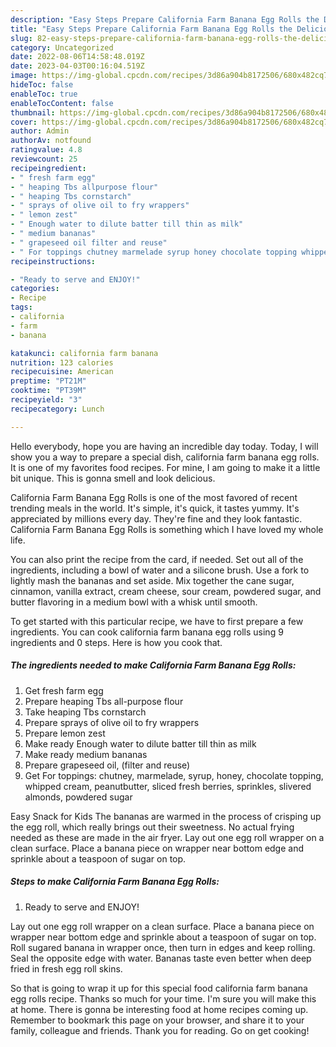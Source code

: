 ```yaml
---
description: "Easy Steps Prepare California Farm Banana Egg Rolls the Delicious"
title: "Easy Steps Prepare California Farm Banana Egg Rolls the Delicious"
slug: 82-easy-steps-prepare-california-farm-banana-egg-rolls-the-delicious
category: Uncategorized
date: 2022-08-06T14:58:48.019Z
date: 2023-04-03T00:16:04.519Z
image: https://img-global.cpcdn.com/recipes/3d86a904b8172506/680x482cq70/california-farm-banana-egg-rolls-recipe-main-photo.jpg
hideToc: false
enableToc: true
enableTocContent: false
thumbnail: https://img-global.cpcdn.com/recipes/3d86a904b8172506/680x482cq70/california-farm-banana-egg-rolls-recipe-main-photo.jpg
cover: https://img-global.cpcdn.com/recipes/3d86a904b8172506/680x482cq70/california-farm-banana-egg-rolls-recipe-main-photo.jpg
author: Admin
authorAv: notfound
ratingvalue: 4.8
reviewcount: 25
recipeingredient:
- " fresh farm egg"
- " heaping Tbs allpurpose flour"
- " heaping Tbs cornstarch"
- " sprays of olive oil to fry wrappers"
- " lemon zest"
- " Enough water to dilute batter till thin as milk"
- " medium bananas"
- " grapeseed oil filter and reuse"
- " For toppings chutney marmelade syrup honey chocolate topping whipped cream peanutbutter sliced fresh berries sprinkles slivered almonds powdered sugar"
recipeinstructions:

- "Ready to serve and ENJOY!"
categories:
- Recipe
tags:
- california
- farm
- banana

katakunci: california farm banana 
nutrition: 123 calories
recipecuisine: American
preptime: "PT21M"
cooktime: "PT39M"
recipeyield: "3"
recipecategory: Lunch

---
```



Hello everybody, hope you are having an incredible day today. Today, I will show you a way to prepare a special dish, california farm banana egg rolls. It is one of my favorites food recipes. For mine, I am going to make it a little bit unique. This is gonna smell and look delicious.

California Farm Banana Egg Rolls is one of the most favored of recent trending meals in the world. It's simple, it's quick, it tastes yummy. It's appreciated by millions every day. They're fine and they look fantastic. California Farm Banana Egg Rolls is something which I have loved my whole life.

You can also print the recipe from the card, if needed. Set out all of the ingredients, including a bowl of water and a silicone brush. Use a fork to lightly mash the bananas and set aside. Mix together the cane sugar, cinnamon, vanilla extract, cream cheese, sour cream, powdered sugar, and butter flavoring in a medium bowl with a whisk until smooth.


To get started with this particular recipe, we have to first prepare a few ingredients. You can cook california farm banana egg rolls using 9 ingredients and 0 steps. Here is how you cook that.

<!--inarticleads1-->

##### The ingredients needed to make California Farm Banana Egg Rolls:

1. Get  fresh farm egg
1. Prepare  heaping Tbs all-purpose flour
1. Take  heaping Tbs cornstarch
1. Prepare  sprays of olive oil to fry wrappers
1. Prepare  lemon zest
1. Make ready  Enough water to dilute batter till thin as milk
1. Make ready  medium bananas
1. Prepare  grapeseed oil, (filter and reuse)
1. Get  For toppings: chutney, marmelade, syrup, honey, chocolate topping, whipped cream, peanutbutter, sliced fresh berries, sprinkles, slivered almonds, powdered sugar


Easy Snack for Kids The bananas are warmed in the process of crisping up the egg roll, which really brings out their sweetness. No actual frying needed as these are made in the air fryer. Lay out one egg roll wrapper on a clean surface. Place a banana piece on wrapper near bottom edge and sprinkle about a teaspoon of sugar on top. 

<!--inarticleads2-->

##### Steps to make California Farm Banana Egg Rolls:


1. Ready to serve and ENJOY!

Lay out one egg roll wrapper on a clean surface. Place a banana piece on wrapper near bottom edge and sprinkle about a teaspoon of sugar on top. Roll sugared banana in wrapper once, then turn in edges and keep rolling. Seal the opposite edge with water. Bananas taste even better when deep fried in fresh egg roll skins. 

So that is going to wrap it up for this special food california farm banana egg rolls recipe. Thanks so much for your time. I'm sure you will make this at home. There is gonna be interesting food at home recipes coming up. Remember to bookmark this page on your browser, and share it to your family, colleague and friends. Thank you for reading. Go on get cooking!
